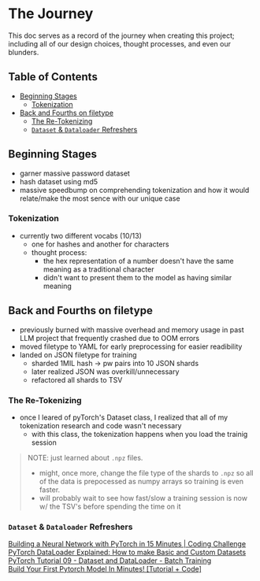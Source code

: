 # The Journey <!-- omit in toc -->

This doc serves as a record of the journey when creating this project; including all of our design choices, thought processes, and even our blunders.

## Table of Contents <!-- omit in toc -->
- [Beginning Stages](#beginning-stages)
  - [Tokenization](#tokenization)
- [Back and Fourths on filetype](#back-and-fourths-on-filetype)
  - [The Re-Tokenizing](#the-re-tokenizing)
  - [`Dataset` \& `Dataloader` Refreshers](#dataset--dataloader-refreshers)


## Beginning Stages

- garner massive password dataset
- hash dataset using md5
- massive speedbump on comprehending tokenization and how it would relate/make the most sence with our unique case

### Tokenization
- currently two different vocabs (10/13)
  - one for hashes and another for characters
  - thought process:
    - the hex representation of a number doesn't have the same meaning as a traditional character
    - didn't want to present them to the model as having similar meaning
  

## Back and Fourths on filetype

- previously burned with massive overhead and memory usage in past LLM project that frequently crashed due to OOM errors
- moved filetype to YAML for early preprocessing for easier readibility
- landed on JSON filetype for training
  - sharded 1MIL hash -> pw pairs into 10 JSON shards
  - later realized JSON was overkill/unnecessary
  - refactored all shards to TSV


### The Re-Tokenizing

- once I leared of pyTorch's Dataset class, I realized that all of my tokenization research and code wasn't necessary
  - with this class, the tokenization happens when you load the trainig session
  
>NOTE: just learned about `.npz` files.  
> - might, once more, change the file type of the shards to `.npz` so all of the data is prepocessed as numpy arrays so training is even faster.
> - will probably wait to see how fast/slow a training session is now w/ the TSV's before spending the time on it 

### `Dataset` & `Dataloader` Refreshers

[Building a Neural Network with PyTorch in 15 Minutes | Coding Challenge](https://www.youtube.com/watch?v=mozBidd58VQ)  
[PyTorch DataLoader Explained: How to make Basic and Custom Datasets](https://www.youtube.com/watch?v=7tfGVOulJRM)   
[PyTorch Tutorial 09 - Dataset and DataLoader - Batch Training](https://www.youtube.com/watch?v=PXOzkkB5eH0&t=491s)  
[Build Your First Pytorch Model In Minutes! [Tutorial + Code]](https://www.youtube.com/watch?v=tHL5STNJKag&t=411s)